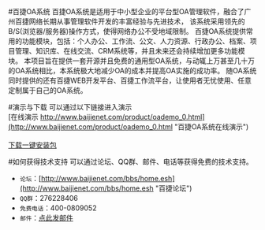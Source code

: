 #百捷OA系统
    百捷OA系统是适用于中小型企业的平台型OA管理软件，融合了广州百捷网络长期从事管理软件开发的丰富经验与先进技术，
        该系统采用领先的B/S(浏览器/服务器)操作方式，使得网络办公不受地域限制。
        百捷OA系统提供常用的功能模块，包括：个人办公、工作流、公文、人力资源、行政办公、档案、项目管理、知识库、在线交流、CRM系统等，并且未来还会持续增加更多功能模块。
        本项目旨在提供一套开源并且免费的通用型OA系统，与动辄上万甚至几十万的OA系统相比，本系统极大地减少OA的成本并提高OA实施的成功率。
        随OA系统同时提供的还有百捷WEB开发平台、百捷工作流平台，让使用者无忧使用、任意定制属于自己的OA系统。
    
#演示与下载
可以通过以下链接进入演示<br>
[在线演示 http://www.baijienet.com/product/oademo_0.html](http://www.baijienet.com/product/oademo_0.html "百捷OA系统在线演示")<br>
<br>
[下载一键安装包](http://www.baijienet.com/download/files/wmosetup.rar "百捷OA系统一键安装包")
    
#如何获得技术支持
可以通过论坛、QQ群、邮件、电话等获得免费的技术支持。<br>
* `论坛`：[http://www.baijienet.com/bbs/home.esh](http://www.baijienet.com/bbs/home.esh "百捷论坛")<br>
* `QQ群`：276228406<br>
* `免费电话`：400-0809052<br>
* `邮件`：[点此发邮件](mailto:mydee@21cn.com)